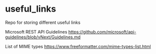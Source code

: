 # useful_links
Repo for storing different useful links

Microsoft REST API Guidelines https://github.com/microsoft/api-guidelines/blob/vNext/Guidelines.md

List of MIME types https://www.freeformatter.com/mime-types-list.html
